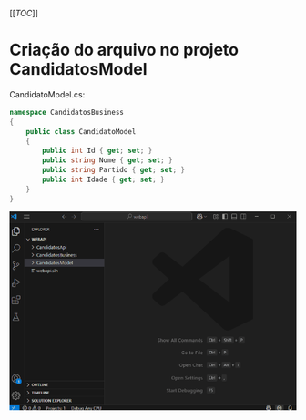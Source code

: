 [[_TOC_]]

# Criação do arquivo no projeto CandidatosModel

CandidatoModel.cs:
```csharp
namespace CandidatosBusiness
{
    public class CandidatoModel
    {
        public int Id { get; set; }
        public string Nome { get; set; }
        public string Partido { get; set; }
        public int Idade { get; set; }
    }
}
```

![gifanimation.gif](/.attachments/gifanimation-946df558-c743-4c88-8dc5-06a062223cc0.gif)